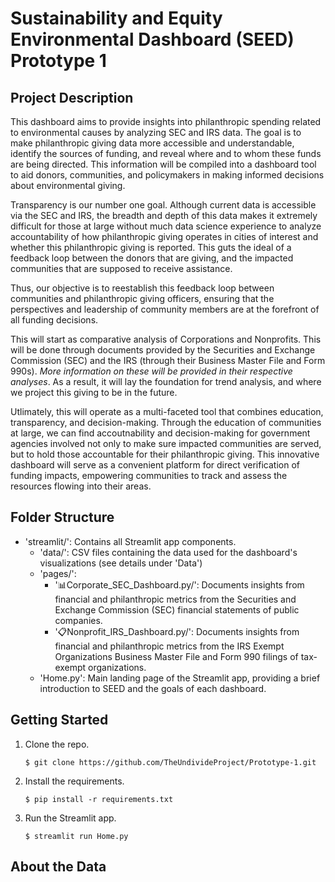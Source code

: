 # Sustainability and Equity Environmental Dashboard (SEED) Prototype 1

## Project Description
This dashboard aims to provide insights into philanthropic spending related to environmental causes by analyzing SEC and IRS data. The goal is to make philanthropic giving data more accessible and understandable, identify the sources of funding, and reveal where and to whom these funds are being directed. This information will be compiled into a dashboard tool to aid donors, communities, and policymakers in making informed decisions about environmental giving.

Transparency is our number one goal. Although current data is accessible via the SEC and IRS, the breadth and depth of this data makes it extremely difficult for those at large without much data science experience to analyze accountability of how philanthropic giving operates in cities of interest and whether this philanthropic giving is reported. This guts the ideal of a feedback loop between the donors that are giving, and the impacted communities that are supposed to receive assistance.

Thus, our objective is to reestablish this feedback loop between communities and philanthropic giving officers, ensuring that the perspectives and leadership of community members are at the forefront of all funding decisions.

This will start as comparative analysis of Corporations and Nonprofits. This will be done through documents provided by the Securities and Exchange Commission (SEC) and the IRS (through their Business Master File and Form 990s). *More information on these will be provided in their respective analyses*. As a result, it will lay the foundation for trend analysis, and where we project this giving to be in the future.

Utlimately, this will operate as a multi-faceted tool that combines education, transparency, and decision-making. Through the education of communities at large, we can find accoutnability and decision-making for government agencies involved not only to make sure impacted communities are served, but to hold those accountable for their philanthropic giving. This innovative dashboard will serve as a convenient platform for direct verification of funding impacts, empowering communities to track and assess the resources flowing into their areas.

## Folder Structure
- 'streamlit/': Contains all Streamlit app components.
  - 'data/': CSV files containing the data used for the dashboard's visualizations (see details under 'Data')
  - 'pages/': 
    - '📊Corporate_SEC_Dashboard.py/': Documents insights from financial and philanthropic metrics from the Securities and Exchange Commission (SEC) financial statements of public companies.
    - '📋Nonprofit_IRS_Dashboard.py/': Documents insights from financial and philanthropic metrics from the IRS Exempt Organizations Business Master File and Form 990 filings of tax-exempt organizations.
  - 'Home.py': Main landing page of the Streamlit app, providing a brief introduction to SEED and the goals of each dashboard.
 
## Getting Started
1. Clone the repo.

   ```
   $ git clone https://github.com/TheUndivideProject/Prototype-1.git
   ```

2. Install the requirements.

   ```
   $ pip install -r requirements.txt
   ```
3. Run the Streamlit app.
    ```
   $ streamlit run Home.py
   ```
## About the Data  
